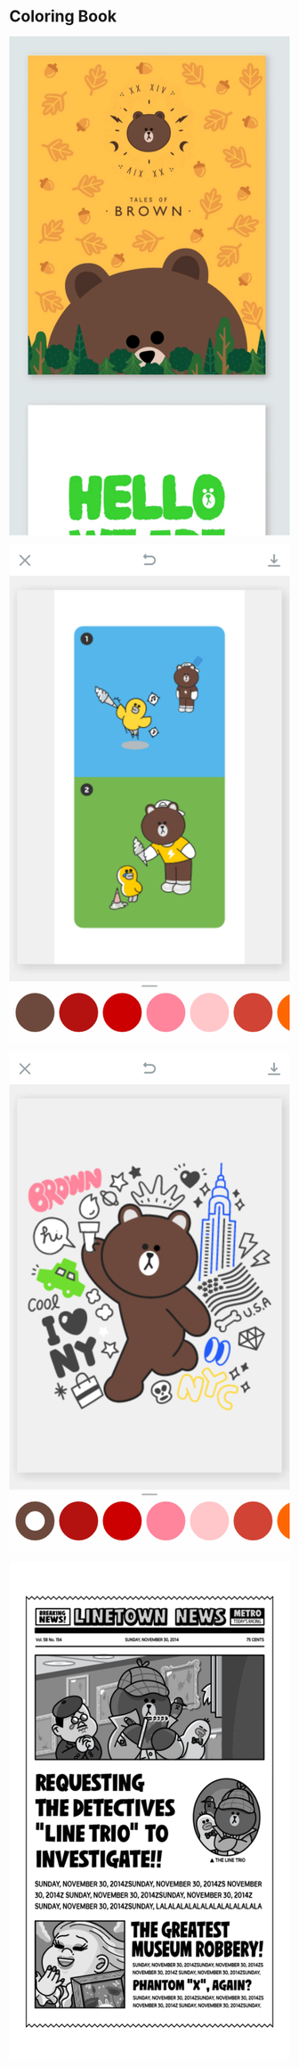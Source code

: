 # Coloring Book

![main](./coloringbook_main.png)

![image1](./coloringbook_1.png)

![image2](./coloringbook_2.png)

![image3](./coloringbook_3.png)
